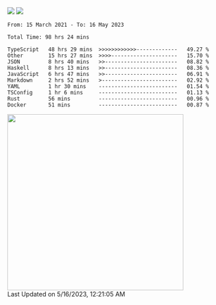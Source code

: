 <div>
  <img src="https://github-readme-stats.vercel.app/api?username=naporin0624&count_private=true&show_icons=true" />
  <img src="https://github-readme-stats.vercel.app/api/top-langs/?username=naporin0624&layout=compact&hide=css" />
  <!--START_SECTION:waka-->

```text
From: 15 March 2021 - To: 16 May 2023

Total Time: 98 hrs 24 mins

TypeScript   48 hrs 29 mins  >>>>>>>>>>>>-------------   49.27 %
Other        15 hrs 27 mins  >>>>---------------------   15.70 %
JSON         8 hrs 40 mins   >>-----------------------   08.82 %
Haskell      8 hrs 13 mins   >>-----------------------   08.36 %
JavaScript   6 hrs 47 mins   >>-----------------------   06.91 %
Markdown     2 hrs 52 mins   >------------------------   02.92 %
YAML         1 hr 30 mins    -------------------------   01.54 %
TSConfig     1 hr 6 mins     -------------------------   01.13 %
Rust         56 mins         -------------------------   00.96 %
Docker       51 mins         -------------------------   00.87 %
```

<!--END_SECTION:waka-->
  
  <!--START_SECTION:lapras-card-->
<a href="https://lapras.com/public/CDQE7TF" target="_blank" rel="noopener noreferrer"><img src="https://lapras-card-generator.vercel.app/api/svg?e=3.56&b=3.48&i=3.5&b1=%23232323&b2=%236d6d6d&i1=%23212121&i2=%23818181&l=ja" width="400" ></a>  
Last Updated on 5/16/2023, 12:21:05 AM
<!--END_SECTION:lapras-card-->
</div>
